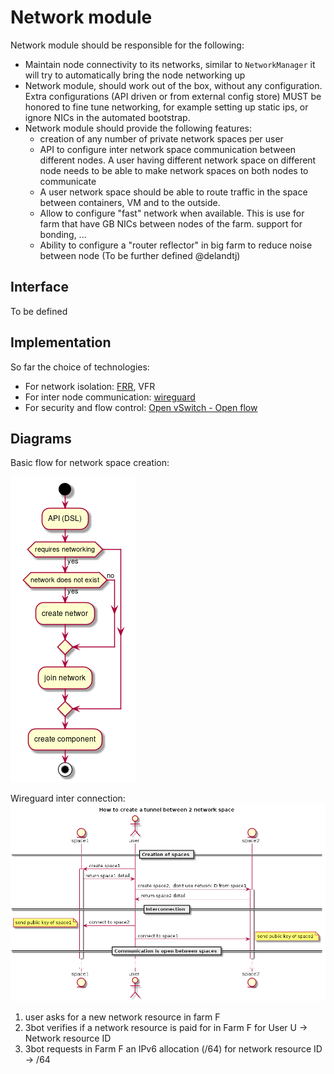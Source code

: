 # Network module

Network module should be responsible for the following:

- Maintain node connectivity to its networks, similar to `NetworkManager` it will try to automatically bring the node networking up
- Network module, should work out of the box, without any configuration. Extra configurations (API driven or from external config store) MUST be honored to fine tune networking, for example setting up static ips, or ignore NICs in the automated bootstrap.
- Network module should provide the following features:
  - creation of any number of private network spaces per user
  - API to configure inter network space communication between different nodes. A user having different network space on different node needs to be able to make network spaces on both nodes to communicate
  - A user network space should be able to route traffic in the space between containers, VM and to the outside.
  - Allow to configure "fast" network when available. This is use for farm that have GB NICs between nodes of the farm. support for bonding, ...
  - Ability to configure a "router reflector" in big farm to reduce noise between node (To be further defined @delandtj)

## Interface

To be defined

## Implementation

So far the choice of technologies:

- For network isolation: [FRR](https://frrouting.org), VFR
- For inter node communication: [wireguard](https://www.wireguard.com/)
- For security and flow control: [Open vSwitch - Open flow](http://docs.openvswitch.org/en/latest/)


## Diagrams

Basic flow for network space creation:

![network diagram](../../assets/network.png)

Wireguard inter connection:
![inter_node_wireguard](../../assets/inter_node_wireguard.png)


1. user asks for a new network resource in farm F 
2. 3bot verifies if a network resource is paid for in Farm F for User U -> Network resource ID
3. 3bot requests in Farm F an IPv6 allocation (/64) for network resource ID -> /64